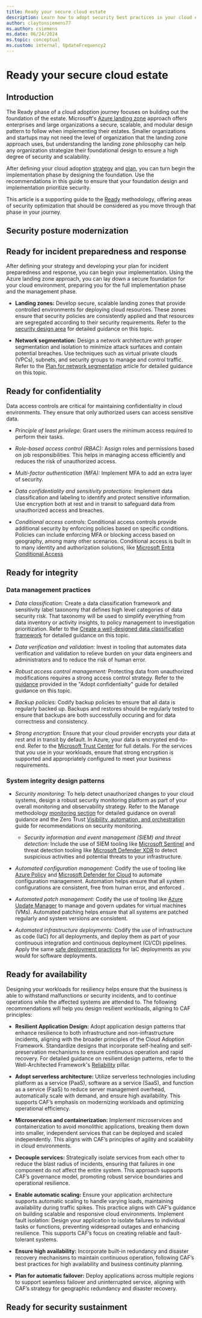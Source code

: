 ```yaml
---
title: Ready your secure cloud estate
description: Learn how to adopt security best practices in your cloud estate setup phase
author: claytonsiemens77
ms.author: csiemens
ms.date: 06/24/2024
ms.topic: conceptual
ms.custom: internal, UpdateFrequency2
---
```


# Ready your secure cloud estate

## Introduction

The Ready phase of a cloud adoption journey focuses on building out the foundation of the estate. Microsoft's [Azure landing zone](../ready/landing-zone/) approach offers enterprises and large organizations a secure, scalable, and modular design pattern to follow when implementing their estates. Smaller organizations and startups may not need the level of organization that the landing zone approach uses, but understanding the landing zone philosophy can help any organization strategize their foundational design to ensure a high degree of security and scalability.

After defining your cloud adoption [strategy](./refresh-strategy-consolidated.md) and [plan](./refresh-plan-consolidated.md), you can turn begin the implementation phase by designing the foundation. Use the recommendations in this guide to ensure that your foundation design and implementation prioritize security.

This article is a supporting guide to the [Ready](../ready) methodology, offering areas of security optimization that should be considered as you move through that phase in your journey.

## Security posture modernization



## Ready for incident preparedness and response

After defining your strategy and developing your plan for incident preparedness and response, you can begin your implementation. Using the Azure landing zone approach, you can lay down a secure foundation for your cloud environment, preparing you for the full implementation phase and the management phase.

- **Landing zones:** Develop secure, scalable landing zones that provide controlled environments for deploying cloud resources. These zones ensure that security policies are consistently applied and that resources are segregated according to their security requirements. Refer to the [security design area](/azure/cloud-adoption-framework/ready/landing-zone/design-area/security) for detailed guidance on this topic.

- **Network segmentation:** Design a network architecture with proper segmentation and isolation to minimize attack surfaces and contain potential breaches. Use techniques such as virtual private clouds (VPCs), subnets, and security groups to manage and control traffic. Refer to the [Plan for network segmentation](/azure/cloud-adoption-framework/ready/azure-best-practices/plan-for-landing-zone-network-segmentation) article for detailed guidance on this topic.

## Ready for confidentiality

Data access controls are critical for maintaining confidentiality in cloud environments. They ensure that only authorized users can access sensitive data. 

- *Principle of least privilege:* Grant users the minimum access required to perform their tasks.

- *Role-based access control (RBAC):* Assign roles and permissions based on job responsibilities. This helps in managing access efficiently and reduces the risk of unauthorized access.

- *Multi-factor authentication (MFA):* Implement MFA to add an extra layer of security.

- *Data confidentiality and sensitivity protections:* Implement data classification and labeling to identify and protect sensitive information. Use encryption both at rest and in transit to safeguard data from unauthorized access and breaches.

- *Conditional access controls:* Conditional access controls provide additional security by enforcing policies based on specific conditions. Policies can include enforcing MFA or blocking access based on geography, among many other scenarios. Conditional access is built in to many identity and authorization solutions, like [Microsoft Entra Conditional Access](/entra/identity/conditional-access/overview)

## Ready for integrity

### Data management practices

- *Data classification:* Create a data classification framework and sensitivity label taxonomy that defines high level categories of data security risk. That taxonomy will be used to simplify everything from data inventory or activity insights, to policy management to investigation prioritization. Refer to the [Create a well-designed data classification framework](/compliance/assurance/assurance-create-data-classification-framework) for detailed guidance on this topic.

- *Data verification and validation:* Invest in tooling that automates data verification and validation to relieve burden on your data engineers and administrators and to reduce the risk of human error.

- *Robust access control management:* Protecting data from unauthorized modifications requires a strong access control strategy. Refer to the [guidance](./refresh-adopt-confidentiality.md#identity-and-access-management) provided in the "Adopt confidentialty" guide for detailed guidance on this topic.

- *Backup policies:* Codify backup policies to ensure that all data is regularly backed up. Backups and restores should be regularly tested to ensure that backups are both successfully occuring and for data correctness and consistency.

- *Strong encryption:* Ensure that your cloud provider encrypts your data at rest and in transit by default. In Azure, your data is encrypted end-to-end. Refer to the [Microsoft Trust Center](https://www.microsoft.com/en-us/trust-center/privacy#securing_your_data) for full details. For the services that you use in your workloads, ensure that strong encryption is supported and appropriately configured to meet your business requirements.

### System integrity design patterns

- *Security monitoring:* To help detect unauthorized changes to your cloud systems, design a robust security monitoring platform as part of your overall monitoring and observability strategy. Refer to the Manage methodology [monitoring section](/azure/cloud-adoption-framework/manage/monitor/) for detailed guidance on overall guidance and the Zero Trust [Visibility, automation, and orchestration](/security/zero-trust/deploy/visibility-automation-orchestration) guide for recommendations on security monitoring.

    - *Security information and event management (SIEM) and threat detection:* Include the use of SIEM tooling like [Microsoft Sentinel](/azure/sentinel/overview) and threat detection tooling like [Microsoft Defender XDR](/defender-xdr/microsoft-365-defender) to detect suspicious activities and potential threats to your infrastructure. 

- *Automated configuration management:* Codify the use of tooling like [Azure Policy](/azure/governance/policy) and [Microsoft Defender for Cloud](/defender-for-cloud/defender-for-cloud-introduction) to automate configuration management. Automation helps ensure that all system configurations are consistent, free from human error, and enforced .

- *Automated patch management:* Codify the use of tooling like [Azure Update Manager](/azure/update-manager/overview) to manage and govern updates for virtual machines (VMs). Automated patching helps ensure that all systems are patched regularly and system versions are consistent.

- *Automated infrastructure deployments:* Codify the use of infrastructure as code (IaC) for all deployments, and deploy them as part of your continuous integration and continuous deployment (CI/CD) pipelines. Apply the same [safe deployment practices](/azure/well-architected/operational-excellence/safe-deployments) for IaC deployments as you would for software deployments.

## Ready for availability

Designing your workloads for resiliency helps ensure that the business is able to withstand malfunctions or security incidents, and to continue operations while the affected systems are attended to. The following recommendations will help you design resilient workloads, aligning to CAF principles:

- **Resilient Application Design:** Adopt application design patterns that enhance resilience to both infrastructure and non-infrastructure incidents, aligning with the broader principles of the Cloud Adoption Framework. Standardize designs that incorporate self-healing and self-preservation mechanisms to ensure continuous operation and rapid recovery. For detailed guidance on resilient design patterns, refer to the Well-Architected Framework's [Reliability](/azure/well-architected/reliability) pillar.
 
- **Adopt serverless architecture:** Utilize serverless technologies including platform as a service (PaaS), software as a service (SaaS), and function as a service (FaaS) to reduce server management overhead, automatically scale with demand, and ensure high availability. This supports CAF’s emphasis on modernizing workloads and optimizing operational efficiency.
 
- **Microservices and containerization:** Implement microservices and containerization to avoid monolithic applications, breaking them down into smaller, independent services that can be deployed and scaled independently. This aligns with CAF’s principles of agility and scalability in cloud environments.
 
- **Decouple services:** Strategically isolate services from each other to reduce the blast radius of incidents, ensuring that failures in one component do not affect the entire system. This approach supports CAF’s governance model, promoting robust service boundaries and operational resilience.
 
- **Enable automatic scaling:** Ensure your application architecture supports automatic scaling to handle varying loads, maintaining availability during traffic spikes. This practice aligns with CAF’s guidance on building scalable and responsive cloud environments.
Implement fault isolation: Design your application to isolate failures to individual tasks or functions, preventing widespread outages and enhancing resilience. This supports CAF’s focus on creating reliable and fault-tolerant systems.
 
- **Ensure high availability:** Incorporate built-in redundancy and disaster recovery mechanisms to maintain continuous operation, following CAF’s best practices for high availability and business continuity planning.
 
- **Plan for automatic failover:** Deploy applications across multiple regions to support seamless failover and uninterrupted service, aligning with CAF’s strategy for geographic redundancy and disaster recovery.

## Ready for security sustainment
